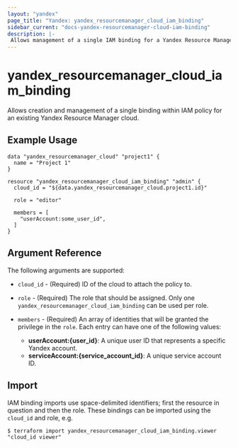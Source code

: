 ```yaml
---
layout: "yandex"
page_title: "Yandex: yandex_resourcemanager_cloud_iam_binding"
sidebar_current: "docs-yandex-resourcemanager-cloud-iam-binding"
description: |-
 Allows management of a single IAM binding for a Yandex Resource Manager cloud.
---
```


# yandex\_resourcemanager\_cloud\_iam\_binding

Allows creation and management of a single binding within IAM policy for
an existing Yandex Resource Manager cloud.

## Example Usage

```hcl
data "yandex_resourcemanager_cloud" "project1" {
  name = "Project 1"
}

resource "yandex_resourcemanager_cloud_iam_binding" "admin" {
  cloud_id = "${data.yandex_resourcemanager_cloud.project1.id}"

  role = "editor"

  members = [
    "userAccount:some_user_id",
  ]
}
```

## Argument Reference

The following arguments are supported:

* `cloud_id` - (Required) ID of the cloud to attach the policy to.

* `role` - (Required) The role that should be assigned. Only one
    `yandex_resourcemanager_cloud_iam_binding` can be used per role.

* `members` - (Required) An array of identities that will be granted the privilege in the `role`.
  Each entry can have one of the following values:
  * **userAccount:{user_id}**: A unique user ID that represents a specific Yandex account.
  * **serviceAccount:{service_account_id}**: A unique service account ID.

## Import

IAM binding imports use space-delimited identifiers; first the resource in question and then the role.
These bindings can be imported using the `cloud_id` and role, e.g.

```
$ terraform import yandex_resourcemanager_cloud_iam_binding.viewer "cloud_id viewer"
```
